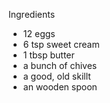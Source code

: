 Ingredients
- 12 eggs
- 6 tsp sweet cream
- 1 tbsp butter
- a bunch of chives
- a good, old skillt
- an wooden spoon
